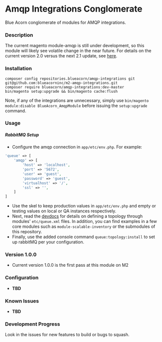 # Amqp Integrations Conglomerate
Blue Acorn conglomerate of modules for AMQP integrations. 

### Description
The current magento module-amqp is still under development, so this module will likely see volatile change in the near future.
For details on the current version 2.0 versus the next 2.1 update,
see [here](https://community.magento.com/t5/Just-Ask-Alan/RabbitMQ-lt-gt-Magento-2-EE-integration/m-p/25415#M153).

### Installation
```
composer config repositories.blueacorn/amqp-integrations git git@github.com:blueacorninc/m2-amqp-integrations.git
composer require blueacorn/amqp-integrations:dev-master
bin/magento setup:upgrade && bin/magento cache:flush
```
Note, if any of the integrations are unnecessary, simply use ``bin/magento module:disable BlueAcorn_AmqpModule`` before
issuing the ``setup:upgrade`` command.

### Usage

##### RabbitMQ Setup
- Configure the amqp connection in ``app/etc/env.php``. For example:

```php
'queue' => [
    'amqp' => [
        'host' => 'localhost',
        'port' => '5672',
        'user' => 'guest',
        'password' => 'guest',
        'virtualhost' => '/',
        'ssl' => '',
    ]
]
```
- Use the skel to keep production values in ``app/etc/env.php`` and empty or testing values on local or QA instances respectively.
- Next, read the [devdocs](http://devdocs.magento.com/guides/v2.0/config-guide/mq/config-mq.html) for details on defining a topology
through modules' ``etc/queue.xml`` files. In addition, you can find examples in a few core modules such as ``module-scalable-inventory``
or the submodules of this repository.
- Finally, use the added console command ``queue:topology:install`` to set up rabbitMQ per your configuration.

### Version 1.0.0
- Current version 1.0.0 is the first pass at this module on M2

### Configuration
- **TBD**

### Known Issues
- **TBD**

### Development Progress
Look in the issues for new features to build or bugs to squash.

